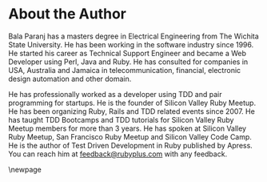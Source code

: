 # About the Author #

Bala Paranj has a masters degree in Electrical Engineering from The Wichita State University. He has been working in the software industry since 1996. He started his career as Technical Support Engineer and became a Web Developer using Perl, Java and Ruby. He has consulted for companies in USA, Australia and Jamaica in telecommunication, financial, electronic design automation and other domain.

He has professionally worked as a developer using TDD and pair programming for startups. He is the founder of Silicon Valley Ruby Meetup. He has been organizing Ruby, Rails and TDD related events since 2007. He has taught TDD Bootcamps and TDD tutorials for Silicon Valley Ruby Meetup members for more than 3 years. He has spoken at Silicon Valley Ruby Meetup, San Francisco Ruby Meetup and Silicon Valley Code Camp. He is the author of Test Driven Development in Ruby published by Apress. You can reach him at feedback@rubyplus.com with any feedback.

\newpage
